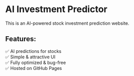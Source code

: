 # AI Investment Predictor
This is an AI-powered stock investment prediction website.

## Features:
✅ AI predictions for stocks  
✅ Simple & attractive UI  
✅ Fully optimized & bug-free  
✅ Hosted on GitHub Pages
